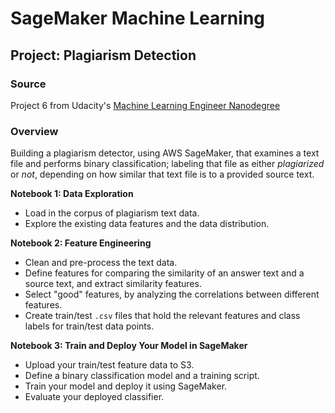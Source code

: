 # SageMaker Machine Learning

## Project: Plagiarism Detection 

### Source 

Project 6 from Udacity's [Machine Learning Engineer Nanodegree](https://www.udacity.com/course/machine-learning-engineer-nanodegree--nd009t)

### Overview

Building a plagiarism detector, using AWS SageMaker, that examines a text file and performs binary classification; labeling that file as either *plagiarized* or *not*, depending on how similar that text file is to a provided source text. 

**Notebook 1: Data Exploration**
* Load in the corpus of plagiarism text data.
* Explore the existing data features and the data distribution.

**Notebook 2: Feature Engineering**

* Clean and pre-process the text data.
* Define features for comparing the similarity of an answer text and a source text, and extract similarity features.
* Select "good" features, by analyzing the correlations between different features.
* Create train/test `.csv` files that hold the relevant features and class labels for train/test data points.

**Notebook 3: Train and Deploy Your Model in SageMaker**

* Upload your train/test feature data to S3.
* Define a binary classification model and a training script.
* Train your model and deploy it using SageMaker.
* Evaluate your deployed classifier.
